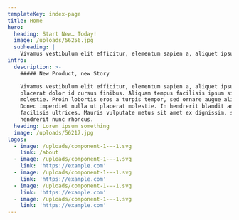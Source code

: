 ```yaml
---
templateKey: index-page
title: Home
hero:
  heading: Start New… Today!
  image: /uploads/56256.jpg
  subheading: |
    Vivamus vestibulum elit efficitur, elementum sapien a, aliquet ipsum
intro:
  description: >-
    ##### New Product, new Story

    Vivamus vestibulum elit efficitur, elementum sapien a, aliquet ipsum. Fusce
    placerat dolor id cursus finibus. Aliquam tempus facilisis ipsum sit amet
    molestie. Proin lobortis eros a turpis tempor, sed ornare augue aliquam.
    Donec imperdiet nulla ut placerat molestie. In hendrerit blandit ante
    facilisis ultrices. Mauris vulputate metus sit amet ex dignissim, sed
    hendrerit nunc rhoncus. 
  heading: Lorem ipsum something
  image: /uploads/56217.jpg
logos:
  - image: /uploads/component-1-–-1.svg
    link: /about
  - image: /uploads/component-1-–-1.svg
    link: 'https://example.com'
  - image: /uploads/component-1-–-1.svg
    link: 'https://example.com'
  - image: /uploads/component-1-–-1.svg
    link: 'https://example.com'
  - image: /uploads/component-1-–-1.svg
    link: 'https://example.com'
---
```


